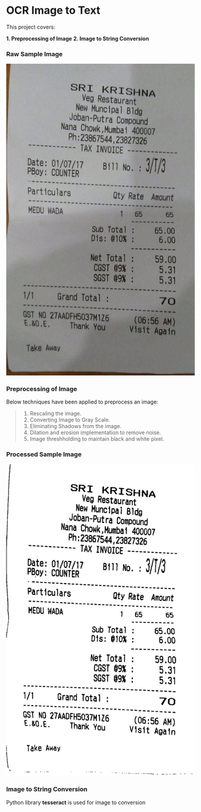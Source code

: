 # OCR Image to Text

This project covers:

**1. Preprocessing of Image**
**2. Image to String Conversion**

### Raw Sample Image

![alt text](ocr/bill.jfif)

### Preprocessing of Image 
Below techniques have been applied to preprocess an image:

> 1. Rescaling the image.
> 2. Converting Image to Gray Scale.
> 3. Eliminating Shadows from the image.
> 4. Dilation and erosion implementation to remove noise.
> 5. Image threshholding to maintain black and white pixel.

### Processed Sample Image

![alt text](ocr/bill_filter_as.png)

### Image to String Conversion

Python library **tesseract** is used for image to conversion
